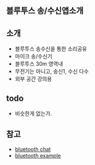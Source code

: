 

## 블루투스 송/수신앱소개


## 소개 
- 블루투스 송수신을 통한 소리공유
- 마이크 송/수신기
- 블루투스 30m 영역내
- 무전기는 아니고, 송신1, 수신 다수
- 외부 공간 강의용

## todo 
- 비슷한게 없는가.

## 참고 
- [bluetooth chat](http://puravidaapps.com/btchat.php)
- [bluetooth example](https://sites.google.com/site/appinventorresources/home/tutorial-topics/bluetooth)

